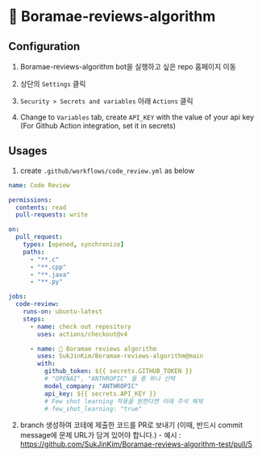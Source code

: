 # 🦅 Boramae-reviews-algorithm

## Configuration
1. Boramae-reviews-algorithm bot을 실행하고 싶은 repo 홈페이지 이동
2. 상단의 `Settings` 클릭
3. `Security > Secrets and variables` 아래 `Actions` 클릭
4. Change to `Variables` tab, create `API_KEY` with the value of your api key 
(For Github Action integration, set it in secrets)
   
   <!-- TODO 캡쳐화면 넣기 -->


## Usages
1. create `.github/workflows/code_review.yml` as below

```yml
name: Code Review

permissions:
  contents: read
  pull-requests: write

on:
  pull_request:
    types: [opened, synchronize]
    paths:
      - "**.c"
      - "**.cpp"
      - "**.java"
      - "**.py"

jobs:
  code-review:
    runs-on: ubuntu-latest
    steps:
      - name: check out repository
        uses: actions/checkout@v4

      - name: 🦅 Boramae reviews algorithm
        uses: SukJinKim/Boramae-reviews-algorithm@main
        with:
          github_token: ${{ secrets.GITHUB_TOKEN }}
          # "OPENAI", "ANTHROPIC" 둘 중 하나 선택
          model_company: "ANTHROPIC"
          api_key: ${{ secrets.API_KEY }}
          # Few shot learning 적용을 원한다면 아래 주석 해제
          # few_shot_learning: "true"
```
   2. branch 생성하여 코테에 제출한 코드를 PR로 보내기
    (이때, 반드시 commit message에 문제 URL가 담겨 있어야 합니다.)
    - 예시 : https://github.com/SukJinKim/Boramae-reviews-algorithm-test/pull/5
<!-- TODO 캡쳐화면 넣기 -->
